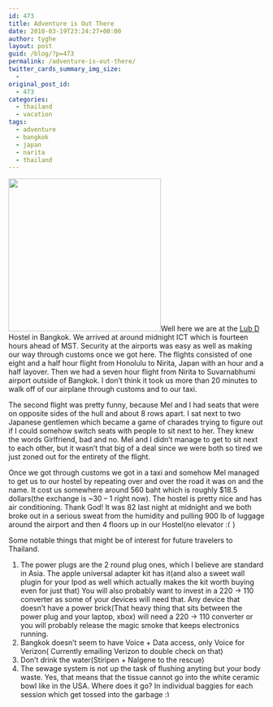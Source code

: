 ```yaml
---
id: 473
title: Adventure is Out There
date: 2010-03-19T23:24:27+00:00
author: tyghe
layout: post
guid: /blog/?p=473
permalink: /adventure-is-out-there/
twitter_cards_summary_img_size:
  - 
original_post_id:
  - 473
categories:
  - thailand
  - vacation
tags:
  - adventure
  - bangkok
  - japan
  - narita
  - thailand
---
```

[<img class="alignleft size-medium wp-image-474" title="AdventureIsOutThere" src="/wp-content/uploads/2010/03/AdventureIsOutThere-300x300.jpg" alt="" width="300" height="300" />](/blog/wp-content/uploads/2010/03/AdventureIsOutThere.jpg)Well here we are at the [Lub D](http://maps.google.com/maps?f=q&source=s_q&hl=en&geocode=&q=lub+d+bangkok&sll=45.691055,-110.943888&sspn=2.279268,6.328125&ie=UTF8&hq=lub+d&hnear=Bangkok,+Thailand&ll=13.739385,100.530739&spn=0.095047,0.197754&z=13&iwloc=A "Lub D Google Maps") Hostel in Bangkok. We arrived at around midnight ICT which is fourteen hours ahead of MST. Security at the airports was easy as well as making our way through customs once we got here. The flights consisted of one eight and a half hour flight from Honolulu to Nirita, Japan with an hour and a half layover. Then we had a seven hour flight from Nirita to Suvarnabhumi airport outside of Bangkok. I don&#8217;t think it took us more than 20 minutes to walk off of our airplane through customs and to our taxi.

The second flight was pretty funny, because Mel and I had seats that were on opposite sides of the hull and about 8 rows apart. I sat next to two Japanese gentlemen which became a game of charades trying to figure out if I could somehow switch seats with people to sit next to her. They knew the words Girlfriend, bad and no. Mel and I didn&#8217;t manage to get to sit next to each other, but it wasn&#8217;t that big of a deal since we were both so tired we just zoned out for the entirety of the flight.

Once we got through customs we got in a taxi and somehow Mel managed to get us to our hostel by repeating over and over the road it was on and the name. It cost us somewhere around 560 baht which is roughly $18.5 dollars(the exchange is ~30 &#8211; 1 right now). The hostel is pretty nice and has air conditioning. Thank God! It was 82 last night at midnight and we both broke out in a serious sweat from the humidity and pulling 900 lb of luggage around the airport and then 4 floors up in our Hostel(no elevator  <img src="https://tygertown.us/wp-includes/images/smilies/frownie.png" alt=":(" class="wp-smiley" style="height: 1em; max-height: 1em;" />)

Some notable things that might be of interest for future travelers to Thailand.

  1. The power plugs are the 2 round plug ones, which I believe are standard in Asia. The apple universal adapter kit has it(and also a sweet wall plugin for your Ipod as well which actually makes the kit worth buying even for just that) You will also probably want to invest in a 220 -> 110 converter as some of your devices will need that. Any device that doesn&#8217;t have a power brick(That heavy thing that sits between the power plug and your laptop, xbox) will need a 220 -> 110 converter or you will probably release the magic smoke that keeps electronics running.
  2. Bangkok doesn&#8217;t seem to have Voice + Data access, only Voice for Verizon( Currently emailing Verizon to double check on that)
  3. Don&#8217;t drink the water(Stiripen + Nalgene to the rescue)
  4. The sewage system is not up the task of flushing anyting but your body waste. Yes, that means that the tissue cannot go into the white ceramic bowl like in the USA. Where does it go? In individual baggies for each session which get tossed into the garbage <img src="https://tygertown.us/wp-includes/images/smilies/simple-smile.png" alt=":)" class="wp-smiley" style="height: 1em; max-height: 1em;" />
